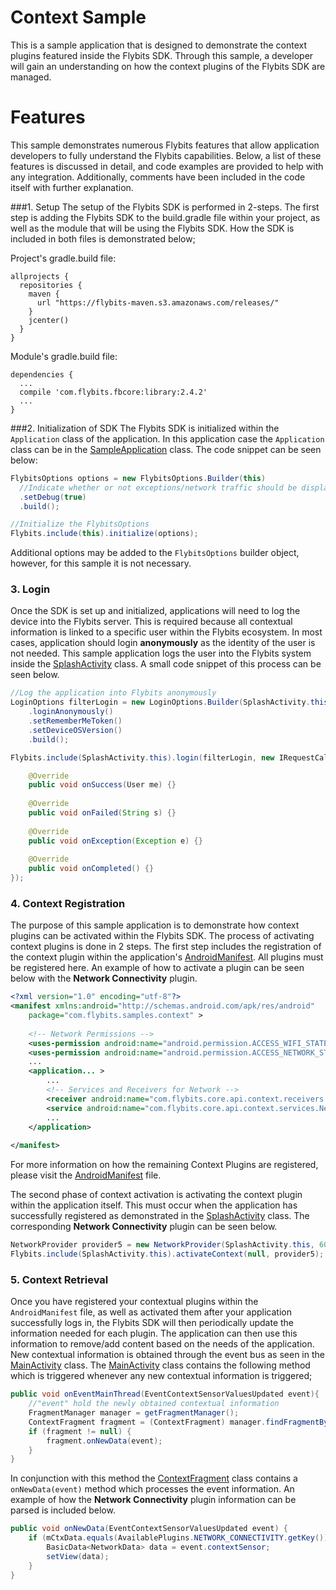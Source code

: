 # Context Sample
This is a sample application that is designed to demonstrate the context plugins featured inside the Flybits SDK. Through this sample, a developer will gain an understanding on how the context plugins of the Flybits SDK are managed.

# Features
This sample demonstrates numerous Flybits features that allow application developers to fully understand the Flybits capabilities. Below, a list of these features is discussed in detail, and code examples are provided to help with any integration. Additionally, comments have been included in the code itself with further explanation.

###1. Setup
The setup of the Flybits SDK is performed in 2-steps. The first step is adding the Flybits SDK to the build.gradle file within your project, as well as the module that will be using the Flybits SDK. How the SDK is included in both files is demonstrated below; 

Project's gradle.build file:

```
allprojects {
  repositories {
    maven {
      url "https://flybits-maven.s3.amazonaws.com/releases/"
    }
    jcenter()
  }
}
```

Module's gradle.build file:
```
dependencies {
  ...
  compile 'com.flybits.fbcore:library:2.4.2'
  ...
}
```

###2. Initialization of SDK
The Flybits SDK is initialized within the `Application` class of the application. In this application case the `Application` class can be in the [SampleApplication](../app/src/main/java/com/flybits/samples/context/utilities/SampleApplication.java) class. The code snippet can be seen below:
```java
FlybitsOptions options = new FlybitsOptions.Builder(this)
  //Indicate whether or not exceptions/network traffic should be displayed in the logcat
  .setDebug(true)
  .build();

//Initialize the FlybitsOptions
Flybits.include(this).initialize(options);
```

Additional options may be added to the `FlybitsOptions` builder object, however, for this sample it is not necessary.

### 3. Login
Once the SDK is set up and initialized, applications will need to log the device into the Flybits server. This is required because all contextual information is linked to a specific user within the Flybits ecosystem. In most cases, application should login **anonymously** as the identity of the user is not needed. This sample application logs the user into the Flybits system inside the [SplashActivity](../app/src/main/java/com/flybits/samples/context/SplashActivity.java) class. A small code snippet of this process can be seen below. 
```java
//Log the application into Flybits anonymously
LoginOptions filterLogin = new LoginOptions.Builder(SplashActivity.this)
    .loginAnonymously()
    .setRememberMeToken()
    .setDeviceOSVersion()
    .build();

Flybits.include(SplashActivity.this).login(filterLogin, new IRequestCallback<User>() {

    @Override
    public void onSuccess(User me) {}
    
    @Override
    public void onFailed(String s) {}
    
    @Override
    public void onException(Exception e) {}
    
    @Override
    public void onCompleted() {}
});
```

### 4. Context Registration
The purpose of this sample application is to demonstrate how context plugins can be activated within the Flybits SDK. The process of activating context plugins is done in 2 steps. The first step includes the registration of the context plugin within the application's [AndroidManifest](../app/src/main/AndroidManifest.xml). 
All plugins must be registered here. An example of how to activate a plugin can be seen below with the **Network Connectivity** plugin.

```xml
<?xml version="1.0" encoding="utf-8"?>
<manifest xmlns:android="http://schemas.android.com/apk/res/android"
    package="com.flybits.samples.context" >
    
    <!-- Network Permissions -->
    <uses-permission android:name="android.permission.ACCESS_WIFI_STATE" />
    <uses-permission android:name="android.permission.ACCESS_NETWORK_STATE" />
    ...
    <application... >
        ...
        <!-- Services and Receivers for Network -->
        <receiver android:name="com.flybits.core.api.context.receivers.NetworkCollectionAlarmManager"/>
        <service android:name="com.flybits.core.api.context.services.NetworkCollectionService"/>
        ...
    </application>
        
</manifest>
```

For more information on how the remaining Context Plugins are registered, please visit the [AndroidManifest](../app/src/main/AndroidManifest.xml) file.

The second phase of context activation is activating the context plugin within the application itself. This must occur when the application has successfully registered as demonstrated in the [SplashActivity](../app/src/main/java/com/flybits/samples/context/SplashActivity.java) class. The corresponding **Network Connectivity** plugin can be
seen below.
```java
NetworkProvider provider5 = new NetworkProvider(SplashActivity.this, 60000);
Flybits.include(SplashActivity.this).activateContext(null, provider5);
```

### 5. Context Retrieval
Once you have registered your contextual plugins within the `AndroidManifest` file, as well as activated them after your application successfully logs in, the Flybits SDK will then periodically update the information needed for each plugin. The application can then use this information to remove/add content based on the needs of the application. New contextual information is obtained through the event bus as seen in the [MainActivity](../app/src/main/java/com/flybits/samples/context/MainActivity.java) class. The [MainActivity](../app/src/main/java/com/flybits/samples/context/MainActivity.java) class
contains the following method which is triggered whenever any new contextual information is triggered;
```java
public void onEventMainThread(EventContextSensorValuesUpdated event){
    //"event" hold the newly obtained contextual information 
    FragmentManager manager = getFragmentManager();
    ContextFragment fragment = (ContextFragment) manager.findFragmentByTag(CONTEXT_FRAGMENT_TAG);
    if (fragment != null) {
        fragment.onNewData(event);
    }
}
```

In conjunction with this method the [ContextFragment](../app/src/main/java/com/flybits/samples/context/fragments/ContextFragment.java) class contains a `onNewData(event)` method which processes the event information.
An example of how the **Network Connectivity** plugin information can be parsed is included below.
```java
public void onNewData(EventContextSensorValuesUpdated event) {
    if (mCtxData.equals(AvailablePlugins.NETWORK_CONNECTIVITY.getKey()) && event.plugin == AvailablePlugins.NETWORK_CONNECTIVITY){
        BasicData<NetworkData> data = event.contextSensor;
        setView(data);
    }
}
```